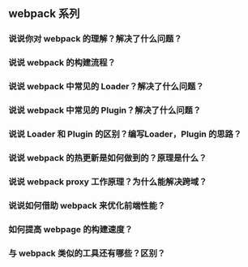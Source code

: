 ## webpack 系列

### 说说你对 webpack 的理解？解决了什么问题？

### 说说 webpack 的构建流程？

### 说说 webpack 中常见的 Loader？解决了什么问题？

### 说说 webpack 中常见的 Plugin？解决了什么问题？

### 说说 Loader 和 Plugin 的区别？编写Loader，Plugin 的思路？

### 说说 webpack 的热更新是如何做到的？原理是什么？

### 说说 webpack proxy 工作原理？为什么能解决跨域？

### 说说如何借助 webpack 来优化前端性能？

### 如何提高 webpage 的构建速度？

### 与 webpack 类似的工具还有哪些？区别？
